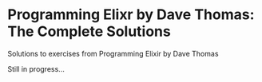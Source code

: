 # Programming Elixr by Dave Thomas: The Complete Solutions

Solutions to exercises from Programming Elixir by Dave Thomas

Still in progress...


